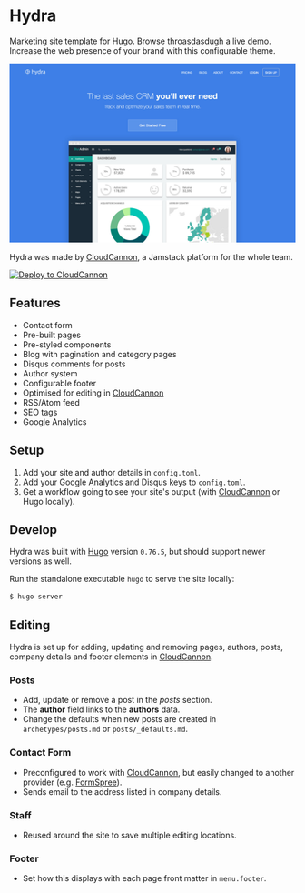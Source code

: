 # Hydra

Marketing site template for Hugo. Browse throasdasdugh a [live demo](https://sage-turtle.cloudvent.net/).
Increase the web presence of your brand with this configurable theme.

![Hydra template screenshot](static/image/_screenshot.png)

Hydra was made by [CloudCannon](https://cloudcannon.com/), a Jamstack platform for the whole team.

[![Deploy to CloudCannon](https://buttons.cloudcannon.com/deploy.svg)](https://app.cloudcannon.com/register#sites/connect/github/CloudCannon/hydra-hugo-template)

## Features

* Contact form
* Pre-built pages
* Pre-styled components
* Blog with pagination and category pages
* Disqus comments for posts
* Author system
* Configurable footer
* Optimised for editing in [CloudCannon](https://cloudcannon.com/)
* RSS/Atom feed
* SEO tags
* Google Analytics

## Setup

1. Add your site and author details in `config.toml`.
2. Add your Google Analytics and Disqus keys to `config.toml`.
3. Get a workflow going to see your site's output (with [CloudCannon](https://app.cloudcannon.com/) or Hugo locally).

## Develop

Hydra was built with [Hugo](https://gohugo.io/) version `0.76.5`, but should support newer versions as well.

Run the standalone executable `hugo` to serve the site locally:

~~~bash
$ hugo server
~~~

## Editing

Hydra is set up for adding, updating and removing pages, authors, posts, company details and footer elements in [CloudCannon](https://app.cloudcannon.com/).

### Posts

* Add, update or remove a post in the *posts* section.
* The **author** field links to the **authors** data.
* Change the defaults when new posts are created in `archetypes/posts.md` or `posts/_defaults.md`.

### Contact Form

* Preconfigured to work with [CloudCannon](https://app.cloudcannon.com/), but easily changed to another provider (e.g. [FormSpree](https://formspree.io/)).
* Sends email to the address listed in company details.

### Staff

* Reused around the site to save multiple editing locations.

### Footer

* Set how this displays with each page front matter in `menu.footer`.

